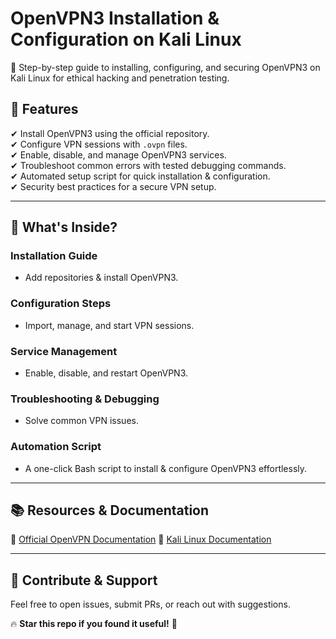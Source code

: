 # OpenVPN3 Installation & Configuration on Kali Linux

🚀 Step-by-step guide to installing, configuring, and securing OpenVPN3 on Kali Linux for ethical hacking and penetration testing.

## 🔹 Features
✔ Install OpenVPN3 using the official repository.  
✔ Configure VPN sessions with `.ovpn` files.  
✔ Enable, disable, and manage OpenVPN3 services.  
✔ Troubleshoot common errors with tested debugging commands.  
✔ Automated setup script for quick installation & configuration.  
✔ Security best practices for a secure VPN setup.  

---

## 📌 What's Inside?

### **Installation Guide**
- Add repositories & install OpenVPN3.

### **Configuration Steps**
- Import, manage, and start VPN sessions.

### **Service Management**
- Enable, disable, and restart OpenVPN3.

### **Troubleshooting & Debugging**
- Solve common VPN issues.

### **Automation Script**
- A one-click Bash script to install & configure OpenVPN3 effortlessly.

---

## 📚 Resources & Documentation
📖 [Official OpenVPN Documentation](https://openvpn.net/community-resources/)
📖 [Kali Linux Documentation](https://www.kali.org/docs/)

---

## 🔗 Contribute & Support
Feel free to open issues, submit PRs, or reach out with suggestions.

🔥 **Star this repo if you found it useful!** 🚀
